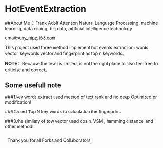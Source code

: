 # HotEventExtraction

##About Me： Frank Adolf
Attention Natural Language Processing, machine learning, data mining, big data, artificial intelligence technology

email:suny_nlp@163.com

This project used three method implement hot events extraction: words vector, keywords vector and fingerprint as top n keywords。

**NOTE：** Because the level is limited, is not the right place to also feel free to criticize and correct。

## Some usefull note

###1.key words extract used method of text rank and no deep Optimized or modification!

###2.used Top N key words to calculation the fingerprint.

###3.the similary of tow vector uesd cosin, VSM ,  hamming distance  and other method!




##
   Thank you for all Forks and Collaborators!
